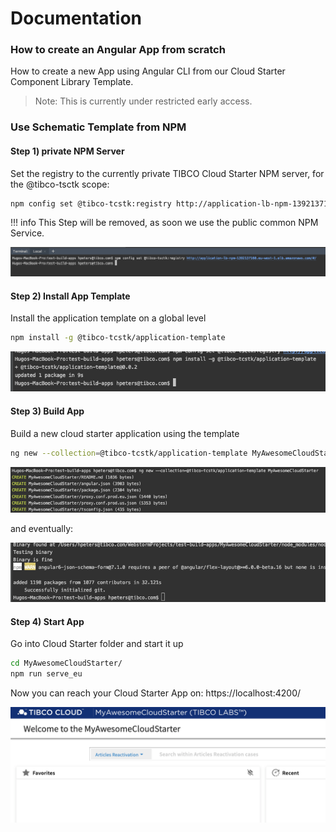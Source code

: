 # Documentation 
### How to create an Angular App from scratch
How to create a new App using Angular CLI from our Cloud Starter Component Library Template.

> Note: This is currently under restricted early access.

### Use Schematic Template from NPM

#### Step 1) private NPM Server 
Set the registry to the currently private TIBCO Cloud Starter NPM server, for the @tibco-tsctk scope:

```bash
npm config set @tibco-tcstk:registry http://application-lb-npm-1392137160.eu-west-1.elb.amazonaws.com/#/
```

!!! info
    This Step will be removed, as soon we use the public common NPM Service.

![alt-text](step1.png "Step1 Screenshot")

#### Step 2) Install App Template
Install the application template on a global level

```bash
npm install -g @tibco-tcstk/application-template
```

![alt-text](step2.png "Step2 Screenshot")

#### Step 3) Build App
Build a new cloud starter application using the template

```bash
ng new --collection=@tibco-tcstk/application-template MyAwesomeCloudStarter
```

![alt-text](step3.png "Step3 Screenshot")

and eventually:

![alt-text](step4.png "Step4 Screenshot")

#### Step 4) Start App
Go into Cloud Starter folder and start it up

```bash
cd MyAwesomeCloudStarter/
npm run serve_eu
```

Now you can reach your Cloud Starter App on:  https://localhost:4200/

![alt-text](finalApp.png "early Showcase App Screenshot")

